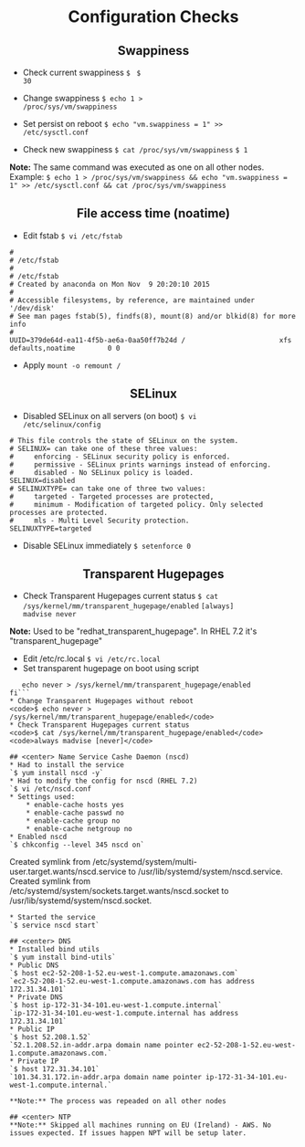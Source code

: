 
# <center> Configuration Checks
## <center> Swappiness
* Check current swappiness
<code>$ </code>
<code>$ 30</code>

* Change swappiness
<code>$ echo 1 > /proc/sys/vm/swappiness</code>

* Set persist on reboot
<code>$ echo "vm.swappiness = 1" >> /etc/sysctl.conf</code>

* Check new swappiness
<code>$ cat /proc/sys/vm/swappiness</code>
<code>$ 1</code>

**Note:** The same command was executed as one on all other nodes.
Example: `$ echo 1 > /proc/sys/vm/swappiness && echo "vm.swappiness = 1" >> /etc/sysctl.conf && cat /proc/sys/vm/swappiness`

## <center> File access time (noatime)
* Edit fstab
`$ vi /etc/fstab`
```
#
# /etc/fstab
#
# /etc/fstab
# Created by anaconda on Mon Nov  9 20:20:10 2015
#
# Accessible filesystems, by reference, are maintained under '/dev/disk'
# See man pages fstab(5), findfs(8), mount(8) and/or blkid(8) for more info
#
UUID=379de64d-ea11-4f5b-ae6a-0aa50ff7b24d /                       xfs     defaults,noatime        0 0
```
* Apply
`mount -o remount /`

## <center> SELinux
* Disabled SELinux on all servers (on boot)
<code>$ vi /etc/selinux/config</code>
```
# This file controls the state of SELinux on the system.
# SELINUX= can take one of these three values:
#     enforcing - SELinux security policy is enforced.
#     permissive - SELinux prints warnings instead of enforcing.
#     disabled - No SELinux policy is loaded.
SELINUX=disabled
# SELINUXTYPE= can take one of three two values:
#     targeted - Targeted processes are protected,
#     minimum - Modification of targeted policy. Only selected processes are protected.
#     mls - Multi Level Security protection.
SELINUXTYPE=targeted
```
* Disable SELinux immediately
<code>$ setenforce 0</code>

## <center> Transparent Hugepages
* Check Transparent Hugepages current status
<code>$ cat /sys/kernel/mm/transparent_hugepage/enabled</code>
<code>[always] madvise never</code>

**Note:** Used to be "redhat_transparent_hugepage". In RHEL 7.2 it's "transparent_hugepage"
* Edit /etc/rc.local
`$ vi /etc/rc.local`
* Set transparent hugepage on boot using script
```$ if test -f /sys/kernel/mm/transparent_hugepage/enabled; then
   echo never > /sys/kernel/mm/transparent_hugepage/enabled
fi```
* Change Transparent Hugepages without reboot
<code>$ echo never > /sys/kernel/mm/transparent_hugepage/enabled</code>
* Check Transparent Hugepages current status
<code>$ cat /sys/kernel/mm/transparent_hugepage/enabled</code>
<code>always madvise [never]</code>

## <center> Name Service Cashe Daemon (nscd)
* Had to install the service
`$ yum install nscd -y`
* Had to modify the config for nscd (RHEL 7.2)
`$ vi /etc/nscd.conf
* Settings used:
	* enable-cache hosts yes
	* enable-cache passwd no
	* enable-cache group no
	* enable-cache netgroup no
* Enabled nscd
`$ chkconfig --level 345 nscd on`
```
Created symlink from /etc/systemd/system/multi-user.target.wants/nscd.service to /usr/lib/systemd/system/nscd.service.
Created symlink from /etc/systemd/system/sockets.target.wants/nscd.socket to /usr/lib/systemd/system/nscd.socket.
```
* Started the service
`$ service nscd start`

## <center> DNS
* Installed bind utils
`$ yum install bind-utils`
* Public DNS
`$ host ec2-52-208-1-52.eu-west-1.compute.amazonaws.com`
`ec2-52-208-1-52.eu-west-1.compute.amazonaws.com has address 172.31.34.101`
* Private DNS
`$ host ip-172-31-34-101.eu-west-1.compute.internal`
`ip-172-31-34-101.eu-west-1.compute.internal has address 172.31.34.101`
* Public IP
`$ host 52.208.1.52`
`52.1.208.52.in-addr.arpa domain name pointer ec2-52-208-1-52.eu-west-1.compute.amazonaws.com.`
* Private IP
`$ host 172.31.34.101`
`101.34.31.172.in-addr.arpa domain name pointer ip-172-31-34-101.eu-west-1.compute.internal.`

**Note:** The process was repeaded on all other nodes

## <center> NTP
**Note:** Skipped all machines running on EU (Ireland) - AWS. No issues expected. If issues happen NPT will be setup later.
